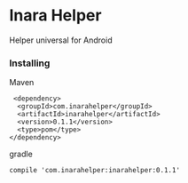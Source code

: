 # Inara Helper
  Helper universal for Android
  
  
 ### Installing
 
Maven 
```
 <dependency>
  <groupId>com.inarahelper</groupId>
  <artifactId>inarahelper</artifactId>
  <version>0.1.1</version>
  <type>pom</type>
</dependency>
```

gradle
```
compile 'com.inarahelper:inarahelper:0.1.1'
```
